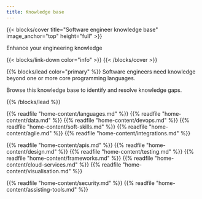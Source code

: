 ```yaml
---
title: Knowledge base
---
```


{{< blocks/cover title="Software engineer knowledge base" image_anchor="top" height="full" >}}
<p class="lead mt-5">Enhance your engineering knowledge</p>
{{< blocks/link-down color="info" >}}
{{< /blocks/cover >}}

{{% blocks/lead color="primary" %}}
Software engineers need knowledge beyond one or more core programming languages.

Browse this knowledge base to identify and resolve knowledge gaps.

{{% /blocks/lead %}}

{{% readfile "home-content/languages.md" %}}
{{% readfile "home-content/data.md" %}}
{{% readfile "home-content/devops.md" %}}
{{% readfile "home-content/soft-skills.md" %}}
{{% readfile "home-content/agile.md" %}}
{{% readfile "home-content/integrations.md" %}}

<!-- reset colour order -->

{{% readfile "home-content/apis.md" %}}
{{% readfile "home-content/design.md" %}}
{{% readfile "home-content/testing.md" %}}
{{% readfile "home-content/frameworks.md" %}}
{{% readfile "home-content/cloud-services.md" %}}
{{% readfile "home-content/visualisation.md" %}}

<!-- reset colour order -->

{{% readfile "home-content/security.md" %}}
{{% readfile "home-content/assisting-tools.md" %}}
